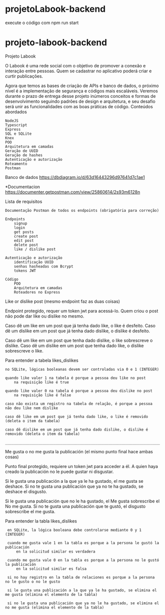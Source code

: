 # projetoLabook-backend

execute o código com npm run start

# projeto-labook-backend


Projeto Labook

O Labook é uma rede social com o objetivo de promover a conexão e interação entre pessoas. Quem se cadastrar no aplicativo poderá criar e curtir publicações.

Agora que temos as bases de criação de APIs e banco de dados, o próximo nível é a implementação de segurança e códigos mais escaláveis. Veremos durante o prazo de entrega desse projeto inúmeros conceitos e formas de desenvolvimento seguindo padrões de design e arquitetura, e seu desafio será unir as funcionalidades com as boas práticas de código.
Conteúdos abordados

    NodeJS
    Typescript
    Express
    SQL e SQLite
    Knex
    POO
    Arquitetura em camadas
    Geração de UUID
    Geração de hashes
    Autenticação e autorização
    Roteamento
    Postman

Banco de dados
https://dbdiagram.io/d/63d16443296d97641d7c1ae1


*Documentacion
https://documenter.getpostman.com/view/25860614/2s93m6128n



Lista de requisitos

    Documentação Postman de todos os endpoints (obrigatória para correção)

    Endpoints
        signup
        login
        get posts
        create post
        edit post
        delete post
        like / dislike post

    Autenticação e autorização
        identificação UUID
        senhas hasheadas com Bcrypt
        tokens JWT

    Código
        POO
        Arquitetura em camadas
        Roteadores no Express
        

Like or dislike post (mesmo endpoint faz as duas coisas)

Endpoint protegido, requer um token jwt para acessá-lo.
Quem criou o post não pode dar like ou dislike no mesmo.

Caso dê um like em um post que já tenha dado like, o like é desfeito.
Caso dê um dislike em um post que já tenha dado dislike, o dislike é desfeito.

Caso dê um like em um post que tenha dado dislike, o like sobrescreve o dislike.
Caso dê um dislike em um post que tenha dado like, o dislike sobrescreve o like.

Para entender a tabela likes_dislikes

    no SQLite, lógicas booleanas devem ser controladas via 0 e 1 (INTEGER)

    quando like valer 1 na tabela é porque a pessoa deu like no post
        na requisição like é true

    quando like valer 0 na tabela é porque a pessoa deu dislike no post
        na requisição like é false

    caso não exista um registro na tabela de relação, é porque a pessoa não deu like nem dislike

    caso dê like em um post que já tenha dado like, o like é removido (deleta o item da tabela)

    caso dê dislike em um post que já tenha dado dislike, o dislike é removido (deleta o item da tabela)
    
    ______________________________________________________________________________________________________
Me gusta o no me gusta la publicación (el mismo punto final hace ambas cosas)

Punto final protegido, requiere un token jwt para acceder a él.
A quien haya creado la publicación no le puede gustar ni disgustar.

Si le gusta una publicación a la que ya le ha gustado, el me gusta se deshace.
Si no te gusta una publicación que ya no te ha gustado, se deshace el disgusto.

Si le gusta una publicación que no le ha gustado, el Me gusta sobrescribe el No me gusta.
Si no te gusta una publicación que te gustó, el disgusto sobrescribe el me gusta.

Para entender la tabla likes_dislikes

     en SQLite, la lógica booleana debe controlarse mediante 0 y 1 (INTEGER)

     cuando me gusta vale 1 en la tabla es porque a la persona le gustó la publicación
         en la solicitud similar es verdadera

     cuando me gusta vale 0 en la tabla es porque a la persona no le gustó la publicación
         en la solicitud similar es falsa

     si no hay registro en la tabla de relaciones es porque a la persona no le gusto o no le gusto

     si le gusta una publicación a la que ya le ha gustado, se elimina el me gusta (elimina el elemento de la tabla)

     si no le gusta una publicación que ya no le ha gustado, se elimina el no me gusta (elimina el elemento de la tabla)
